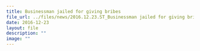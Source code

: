 ```yaml
---
title: Businessman jailed for giving bribes
file_url: ../files/news/2016.12.23.ST_Businessman jailed for giving bribes.pdf
date: 2016-12-23
layout: file
description: ""
image: ""
---
```

